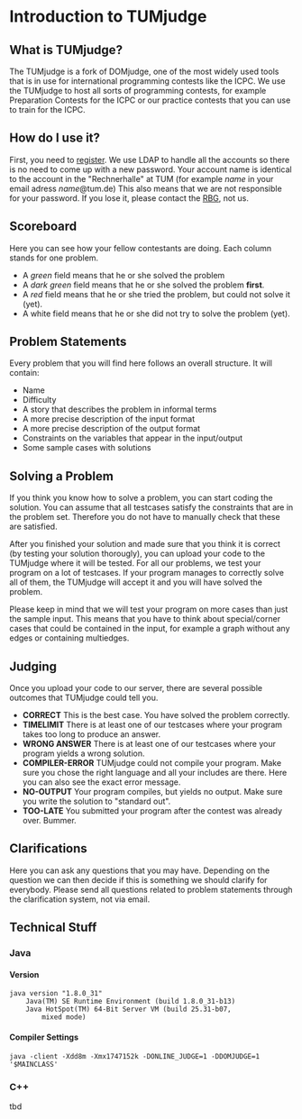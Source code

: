 # Introduction to TUMjudge

## What is TUMjudge?

The TUMjudge is a fork of DOMjudge, one of the most widely used tools that is in use for international programming contests like the ICPC.
We use the TUMjudge to host all sorts of programming contests, for example Preparation Contests for the ICPC or our practice contests that you can use to train for the ICPC. 

## How do I use it?

First, you need to [register](htttp://notfound.com).
We use LDAP to handle all the accounts so there is no need to come up with a new password.
Your account name is identical to the account in the "Rechnerhalle" at TUM (for example *name* in your email adress *name*@tum.de)
This also means that we are not responsible for your password. If you lose it, please contact the [RBG](http://www.in.tum.de/rbg.html), not us.

## Scoreboard
Here you can see how your fellow contestants are doing.
Each column stands for one problem. 

- A *green* field means that he or she solved the problem
- A *dark green* field means that he or she solved the problem **first**.
- A *red* field means that he or she tried the problem, but could not solve it (yet).
- A white field means that he or she did not try to solve the problem (yet).

## Problem Statements
Every problem that you will find here follows an overall structure. It will contain:

- Name
- Difficulty
- A story that describes the problem in informal terms
- A more precise description of the input format
- A more precise description of the output format
- Constraints on the variables that appear in the input/output
- Some sample cases with solutions 

## Solving a Problem
If you think you know how to solve a problem, you can start coding the solution.
You can assume that all testcases satisfy the constraints that are in the problem set.
Therefore you do not have to manually check that these are satisfied.

After you finished your solution and made sure that you think it is correct (by testing your solution thorougly), you can upload your code to the TUMjudge where it will be tested.
For all our problems, we test your program on a lot of testcases. If your program manages to correctly solve all of them, the TUMjudge will accept it and you will have solved the problem.

Please keep in mind that we will test your program on more cases than just the sample input.
This means that you have to think about special/corner cases that could be contained in the input, for example a graph without any edges or containing multiedges.

## Judging
Once you upload your code to our server, there are several possible outcomes that TUMjudge could tell you.
- **CORRECT** This is the best case. You have solved the problem correctly.
- **TIMELIMIT** There is at least one of our testcases where your program takes too long to produce an answer.
- **WRONG ANSWER** There is at least one of our testcases where your program yields a wrong solution.
- **COMPILER-ERROR** TUMjudge could not compile your program. Make sure you chose the right language and all your includes are there. Here you can also see the exact error message.
- **NO-OUTPUT** Your program compiles, but yields no output. Make sure you write the solution to "standard out".
- **TOO-LATE** You submitted your program after the contest was already over. Bummer.

## Clarifications
Here you can ask any questions that you may have.
Depending on the question we can then decide if this is something we should clarify for everybody.
Please send all questions related to problem statements through the clarification system, not via email. 

## Technical Stuff

### Java
#### Version
```
java version "1.8.0_31"
    Java(TM) SE Runtime Environment (build 1.8.0_31-b13)
    Java HotSpot(TM) 64-Bit Server VM (build 25.31-b07,
        mixed mode)
```

#### Compiler Settings
```
java -client -Xdd8m -Xmx1747152k -DONLINE_JUDGE=1 -DDOMJUDGE=1 '$MAINCLASS'
```

### C++

tbd

